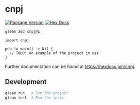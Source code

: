 # cnpj

[![Package Version](https://img.shields.io/hexpm/v/cnpj)](https://hex.pm/packages/cnpj)
[![Hex Docs](https://img.shields.io/badge/hex-docs-ffaff3)](https://hexdocs.pm/cnpj/)

```sh
gleam add cnpj@1
```
```gleam
import cnpj

pub fn main() -> Nil {
  // TODO: An example of the project in use
}
```

Further documentation can be found at <https://hexdocs.pm/cnpj>.

## Development

```sh
gleam run   # Run the project
gleam test  # Run the tests
```
